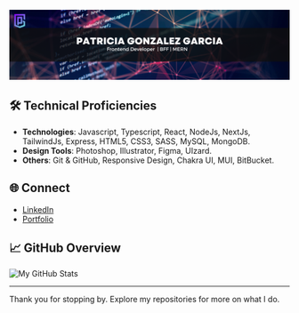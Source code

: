 


![foto](Assets/banner.png)

## 🛠️ Technical Proficiencies

-   **Technologies**: Javascript, Typescript, React, NodeJs, NextJs, TailwindJs, Express, HTML5, CSS3, SASS, MySQL, MongoDB.
-   **Design Tools**: Photoshop, Illustrator, Figma, UIzard.
-   **Others**: Git & GitHub, Responsive Design, Chakra UI, MUI, BitBucket.

## 🌐 Connect

-   [LinkedIn](https://www.linkedin.com/in/patggarcia/)
-   [Portfolio](https://www.patgonzalez.me)

## 📈 GitHub Overview

![My GitHub Stats](https://github-readme-stats.vercel.app/api?username=patrigarcia&show_icons=true&theme=radical)

---

Thank you for stopping by. Explore my repositories for more on what I do.
